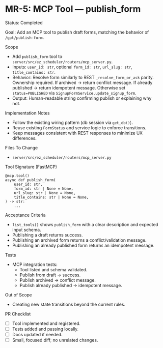 # MR-5: MCP Tool — publish_form

Status: Completed

Goal: Add an MCP tool to publish draft forms, matching the behavior of `/gpt/publish-form`.

Scope
- Add `publish_form` tool to `server/src/ez_scheduler/routers/mcp_server.py`.
- Inputs: `user_id: str`, optional `form_id: str`, `url_slug: str`, `title_contains: str`.
- Behavior: Resolve form similarly to REST `_resolve_form_or_ask` parity. Ownership required. If archived → return conflict message. If already published → return idempotent message. Otherwise set `status=PUBLISHED` via `SignupFormService.update_signup_form`.
- Output: Human-readable string confirming publish or explaining why not.

Implementation Notes
- Follow the existing wiring pattern (db session via `get_db()`).
- Reuse existing `FormStatus` and service logic to enforce transitions.
- Keep messages consistent with REST responses to minimize UX differences.

Files To Change
- `server/src/ez_scheduler/routers/mcp_server.py`

Tool Signature (FastMCP)
```
@mcp.tool()
async def publish_form(
    user_id: str,
    form_id: str | None = None,
    url_slug: str | None = None,
    title_contains: str | None = None,
) -> str:
    ...
```

Acceptance Criteria
- `list_tools()` shows `publish_form` with a clear description and expected input schema.
- Publishing a draft returns success.
- Publishing an archived form returns a conflict/validation message.
- Publishing an already published form returns an idempotent message.

Tests
- MCP integration tests:
  - Tool listed and schema validated.
  - Publish from draft → success.
  - Publish archived → conflict message.
  - Publish already published → idempotent message.

Out of Scope
- Creating new state transitions beyond the current rules.

PR Checklist
- [ ] Tool implemented and registered.
- [ ] Tests added and passing locally.
- [ ] Docs updated if needed.
- [ ] Small, focused diff; no unrelated changes.
